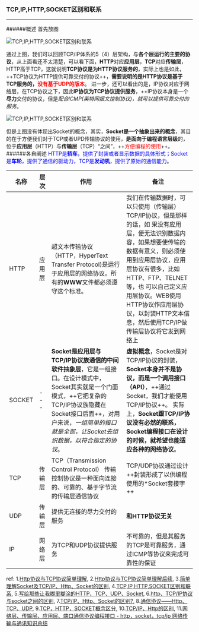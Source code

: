 ### TCP,IP,HTTP,SOCKET区别和联系
***
######概述
首先放图

![TCP,IP,HTTP,SOCKET区别和联系](http://images.cnblogs.com/cnblogs_com/prayjourney/1041349/o_TCP,IP,HTTP,SOCKET%e5%8c%ba%e5%88%ab%e5%92%8c%e8%81%94%e7%b3%bb2.png)

通过上图，我们可以回顾TCP/IP体系的5（4）层架构，与**各个层运行的主要的协议**，从上面看还不太清楚，可以看下面，**HTTP**对应**应用层**，**TCP**对应**传输层**，HTTP高于TCP，这就说明**TCP协议是为HTTP协议服务的**，实际上也是如此，++TCP协议为HTTP提供可靠交付的协议++，**需要说明的是HTTP协议是基于TCP服务的，<font color=red>没有基于UDP的版本</font>**。
进一步，还可以看出的是，IP协议对应于网络层，在TCP协议之下，因此**IP协议为TCP协议提供服务**，++IP协议本身是一个**尽力**交付的协议，但是*配合ICMP(英特网报文控制协议)，就可以提供可靠交付的服务*。

![TCP,IP,HTTP,SOCKET区别和联系](http://images.cnblogs.com/cnblogs_com/prayjourney/1041349/o_TCP,IP,HTTP,SOCKET%e5%8c%ba%e5%88%ab%e5%92%8c%e8%81%94%e7%b3%bb.png)

但是上图没有体现出Socket的概念，其实，**Socket是一个抽象出来的概念**，其目的在于方便我们对于TCP或者UPD传输协议的使用，**是面向于编程语言层级**的，位于**应用层**（HTTP）与**传输层**（TCP）“之间”，++<font color=red>方便编程的使用</font>++。
######各自阐述
<font color=Blue>HTTP是**轿车**，提供了封装或者显示数据的具体形式；Socket是**车轮**，提供了通信的驱动力，TCP是**发动机**，提供了原始的通信能力</font>。

| 名称 | 层次 | 作用 | 备注 |
|--------|--------|--------|--------|
|  HTTP      |   应用层     |  超文本传输协议（HTTP，HyperText Transfer Protocol)是运行于应用层的网络协议。所有的**WWW**文件都必须遵守这个标准。 |   我们在传输数据时，可以只使用（传输层）TCP/IP协议，但是那样的话，如 果没有应用层，便无法识别数据内容，如果想要使传输的数据有意义，则必须使用到应用层协议，应用层协议有很多，比如HTTP、FTP、TELNET等，也 可以自己定义应用层协议。WEB使用HTTP协议作应用层协议，以封装HTTP文本信息，然后使用TCP/IP做传输层协议将它发到网络上     |
|  SOCKET    |   \-\-\-    |  **Socket是应用层与TCP/IP协议族通信的中间软件抽象层**，它是一组接口。在设计模式中，Socket其实就是一个门面模式，++它把复杂的TCP/IP协议族隐藏在Socket接口后面++，对用户来说，*一组简单的接口就是全部，让Socket去组织数据，以符合指定的协议*。      |   **虚拟概念**，Socket是对TCP/IP协议的封装，**Socket本身并不是协议，而是一个调用接口（API）**，++通过Socket，我们才能使用TCP/IP协议++。 实际上，**Socket跟TCP/IP协议没有必然的联系，Socket编程接口在设计的时候，就希望也能适应各种的网络协议**。    |
|  TCP      |  传输层      |  TCP（Transmission Control Protocol） 传输控制协议是一种面向连接的、可靠的、基于字节流的传输层通信协议 |  TCP/UDP协议通过设计++封装形成了以供编程使用的*Socket套接字++     |
|  UDP      |  传输层      |  提供无连接的尽力交付的服务    |  **和HTTP协议无关**      |
|  IP       |  网络层      |  为TCP和UDP协议提供服务      |  不可靠的，但是其服务的TCP是可靠服务，通过ICMP等协议来完成可靠性的保证  |


ref:
1.[Http协议与TCP协议简单理解](http://blog.csdn.net/sundacheng1989/article/details/28239711), 2.[Http协议与TCP协议简单理解后续](http://blog.csdn.net/sundacheng1989/article/details/52437128), 3.[简单理解Socket及TCP/IP、Http、Socket的区别](http://blog.csdn.net/jenminzhang/article/details/47017741), 4.[TCP,IP,HTTP,SOCKET区别和联系](http://www.cnblogs.com/lavenderone/archive/2011/10/14/2212523.html), 5.[写给那些让我糊里糊涂的HTTP、TCP、UDP、Socket](http://blog.csdn.net/xijiaohuangcao/article/details/6105623), 6.[http、TCP/IP协议与socket之间的区别](http://www.cnblogs.com/iOS-mt/p/4264675.html), 7.[TCP/IP、Http、Socket的区别?](https://www.zhihu.com/question/39541968), 8.[通信协议——Http、TCP、UDP](2867720), 9.[TCP，HTTP，SOCKET概念区分](http://blog.csdn.net/zhongguomin/article/details/6052319), 10.[TCP/IP、Http的区别](http://www.cnblogs.com/renyuan/archive/2013/01/19/2867720.html), 11.[网络层、传输层、应用层、端口通信协议编程接口 - http，socket，tcp/ip 网络传输与通讯知识总结](http://www.cnblogs.com/dev-xp/p/5714833.html)